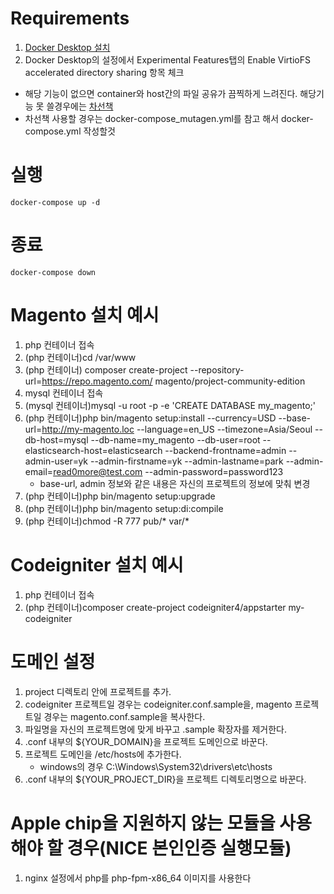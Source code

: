 # Requirements

1. [Docker Desktop 설치](https://www.docker.com/products/docker-desktop)
2. Docker Desktop의 설정에서 Experimental Features탭의 Enable VirtioFS accelerated directory sharing 항목 체크
 - 해당 기능이 없으면 container와 host간의 파일 공유가 끔찍하게 느려진다. 해당기능 못 쓸경우에는 [차선책](https://github.com/mutagen-io/mutagen-compose/releases)
 - 차선책 사용할 경우는 docker-compose_mutagen.yml를 참고 해서 docker-compose.yml 작성할것

# 실행

```
docker-compose up -d
```

# 종료

```
docker-compose down
```

# Magento 설치 예시

1. php 컨테이너 접속
2. (php 컨테이너)cd /var/www
3. (php 컨테이너) composer create-project --repository-url=https://repo.magento.com/ magento/project-community-edition <install-directory-name>
4. mysql 컨테이너 접속
5. (mysql 컨테이너)mysql -u root -p -e 'CREATE DATABASE my_magento;'
6. (php 컨테이너)php bin/magento setup:install --currency=USD --base-url=http://my-magento.loc --language=en_US --timezone=Asia/Seoul --db-host=mysql --db-name=my_magento --db-user=root --elasticsearch-host=elasticsearch --backend-frontname=admin --admin-user=yk --admin-firstname=yk --admin-lastname=park --admin-email=read0more@test.com --admin-password=password123
   - base-url, admin 정보와 같은 내용은 자신의 프로젝트의 정보에 맞춰 변경
7. (php 컨테이너)php bin/magento setup:upgrade
8. (php 컨테이너)php bin/magento setup:di:compile
9. (php 컨테이너)chmod -R 777 pub/\* var/\*

# Codeigniter 설치 예시

1. php 컨테이너 접속
2. (php 컨테이너)composer create-project codeigniter4/appstarter my-codeigniter

# 도메인 설정

1. project 디렉토리 안에 프로젝트를 추가.
2. codeigniter 프로젝트일 경우는 codeigniter.conf.sample을, magento 프로젝트일 경우는 magento.conf.sample을 복사한다.
3. 파일명을 자신의 프로젝트명에 맞게 바꾸고 .sample 확장자를 제거한다.
4. .conf 내부의 ${YOUR_DOMAIN}을 프로젝트 도메인으로 바꾼다.
5. 프로젝트 도메인을 /etc/hosts에 추가한다.
   - windows의 경우 C:\Windows\System32\drivers\etc\hosts
6. .conf 내부의 ${YOUR_PROJECT_DIR}을 프로젝트 디렉토리명으로 바꾼다.

# Apple chip을 지원하지 않는 모듈을 사용해야 할 경우(NICE 본인인증 실행모듈)

1. nginx 설정에서 php를 php-fpm-x86_64 이미지를 사용한다